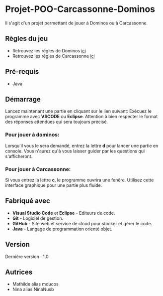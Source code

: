 # Projet-POO-Carcassonne-Dominos

Il s'agit d'un projet permettant de jouer à Dominos ou à Carcassonne.

## Règles du jeu
- Retrouvez les règles de Dominos [ici](https://www.agoralude.com/blog/la-regle-du-jeu-de-dominos-n33)
- Retrouvez les règles de Carcassonne [ici](https://www.jeuxavolonte.asso.fr/regles/carcassonne.pdf)

## Pré-requis
- Java

## Démarrage
Lancez maintenant une partie en cliquant sur le lien suivant: 
Exécuez le programme avec **VSCODE** ou **Eclipse**. Attention à bien respecter le format des réponses attendues qui sera toujours précisé.

### Pour jouer à dominos:
Lorsqu'il vous le sera demandé, entrez la lettre **d** pour lancer une partie en console. Vous n'aurez qu'à vous laisser guider par les questions qui s'afficheront. 

### Pour jouer à Carcassonne:
Si vous entrez la lettre **c**, le programme ouvrira une fenêre. Utilisez cette interface graphique pour une partie plus fluide. 

## Fabriqué avec
- **Visual Studio Code** et **Eclipse** - Editeurs de code.
- **Git** - Logiciel de gestion.
- **GitHub** - Site web et service de cloud pour stocker et gérer le code.
- **Java** - Langage de programmation orienté objet.

## Version
  Dernière version : 1.0
  
## Autrices
- Mathilde alias mducos
- Nina alias NinaNusb
